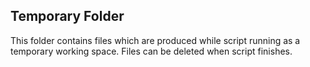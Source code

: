 ## Temporary Folder

This folder contains files which are produced while script running as a temporary working space. Files can be deleted when script finishes.
